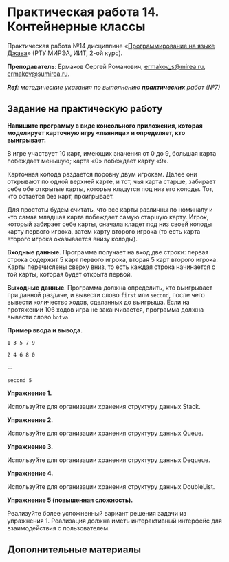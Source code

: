 # Практическая работа 14. Контейнерные классы
Практическая работа №14 дисциплине «[Программирование на языке Джава](https://online-edu.mirea.ru/course/view.php?id=4053)» (РТУ МИРЭА, ИИТ, 2-ой курс).

**Преподаватель**: Ермаков Сергей Романович, ermakov_s@mirea.ru, ermakov@sumirea.ru.

***Ref**: методические указания по выполнению **практических** работ (№7)*

## Задание на практическую работу

**Напишите программу в виде консольного приложения, которая моделирует карточную игру «пьяница» и определяет, кто выигрывает.** 

В игре участвует 10 карт, имеющих значения от 0 до 9, большая карта побеждает  меньшую; карта «0» побеждает карту «9». 

Карточная колода раздается поровну двум игрокам. Далее они открывают по одной верхней карте, и тот, чья карта старше, забирает себе обе открытые карты, которые кладутся под низ его колоды. Тот, кто остается без карт, проигрывает. 

Для простоты будем считать, что все карты различны по номиналу и что самая младшая карта побеждает самую старшую карту. Игрок, который забирает себе карты, сначала кладет под низ своей колоды карту первого игрока, затем карту второго игрока (то есть карта второго игрока оказывается внизу колоды). 

**Входные данные**. Программа получает на вход две строки: первая строка содержит 5 карт первого игрока, вторая 5 карт второго игрока. Карты перечислены сверху вниз, то есть каждая строка начинается с той карты, которая будет открыта первой. 

**Выходные данные**. Программа должна определить, кто выигрывает при данной раздаче, и вывести слово `first` или `second`, после чего вывести количество ходов, сделанных до выигрыша. Если на протяжении 106 ходов игра не заканчивается, программа должна вывести слово `botva`. 

**Пример ввода и вывода**. 

`1 3 5 7 9` 

`2 4 6 8 0` 

--

`second 5` 

**Упражнение 1.** 

Используйте для организации хранения структуру данных Stack. 

**Упражнение 2.**  

Используйте для организации хранения структуру данных Queue. 

**Упражнение 3.**  

Используйте для организации хранения структуру данных Dequeue. 

**Упражнение 4.**  

Используйте для организации хранения структуру данных DoubleList. 

**Упражнение 5 (повышенная сложность).**  

Реализуйте более усложненный вариант решения задачи из упражнения 1. Реализация должна иметь интерактивный интерфейс для взаимодействия с  пользователем.

## Дополнительные материалы

